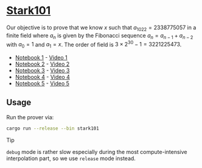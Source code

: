 # [Stark101](https://github.com/starkware-industries/stark101)

Our objective is to prove that we know $x$ such that $a_{1022} = 2338775057$ in a finite field where $a_n$ is given by the Fibonacci sequence $a_n = a_{n-1} + a_{n-2}$ with $a_0 = 1$ and $a_1 = x$. The order of field is $3 \times 2^{30} - 1 = 3221225473$.

- [Notebook 1](https://github.com/starkware-industries/stark101/blob/master/tutorial/Stark101-part1.ipynb) - [Video 1](https://www.youtube.com/watch?v=Y0uJz9VL3Fo)
- [Notebook 2](https://github.com/starkware-industries/stark101/blob/master/tutorial/Stark101-part2.ipynb) - [Video 2](https://www.youtube.com/watch?v=fg3mFPXEYQY)
- [Notebook 3](https://github.com/starkware-industries/stark101/blob/master/tutorial/Stark101-part3.ipynb) - [Video 3](https://www.youtube.com/watch?v=gd1NbKUOJwA)
- [Notebook 4](https://github.com/starkware-industries/stark101/blob/master/tutorial/Stark101-part4.ipynb) - [Video 4](https://www.youtube.com/watch?v=CxP28qM4tAc)
- [Notebook 5](https://github.com/starkware-industries/stark101/blob/master/tutorial/Stark101-part5.ipynb) - [Video 5](https://www.youtube.com/watch?v=iuNbrTkH2ik)

## Usage

Run the prover via:

```sh
cargo run --release --bin stark101
```

> [!TIP]
>
> `debug` mode is rather slow especially during the most compute-intensive interpolation part, so we use `release` mode instead.
